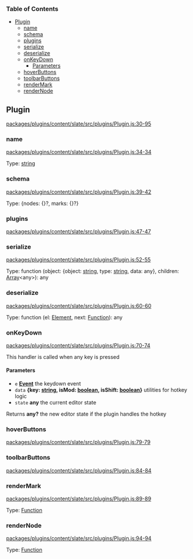 <!-- Generated by documentation.js. Update this documentation by updating the source code. -->

### Table of Contents

-   [Plugin][1]
    -   [name][2]
    -   [schema][3]
    -   [plugins][4]
    -   [serialize][5]
    -   [deserialize][6]
    -   [onKeyDown][7]
        -   [Parameters][8]
    -   [hoverButtons][9]
    -   [toolbarButtons][10]
    -   [renderMark][11]
    -   [renderNode][12]

## Plugin

[packages/plugins/content/slate/src/plugins/Plugin.js:30-95][13]

### name

[packages/plugins/content/slate/src/plugins/Plugin.js:34-34][14]

Type: [string][15]

### schema

[packages/plugins/content/slate/src/plugins/Plugin.js:39-42][16]

Type: {nodes: {}?, marks: {}?}

### plugins

[packages/plugins/content/slate/src/plugins/Plugin.js:47-47][17]

### serialize

[packages/plugins/content/slate/src/plugins/Plugin.js:52-55][18]

Type: function (object: {object: [string][15], type: [string][15], data: any}, children: [Array][19]&lt;any>): any

### deserialize

[packages/plugins/content/slate/src/plugins/Plugin.js:60-60][20]

Type: function (el: [Element][21], next: [Function][22]): any

### onKeyDown

[packages/plugins/content/slate/src/plugins/Plugin.js:70-74][23]

This handler is called when any key is pressed

#### Parameters

-   `e` **[Event][24]** the keydown event
-   `data` **{key: [string][15], isMod: [boolean][25], isShift: [boolean][25]}** utilities for hotkey logic
-   `state` **any** the current editor state

Returns **any?** the new editor state if the plugin handles the hotkey

### hoverButtons

[packages/plugins/content/slate/src/plugins/Plugin.js:79-79][26]

### toolbarButtons

[packages/plugins/content/slate/src/plugins/Plugin.js:84-84][27]

### renderMark

[packages/plugins/content/slate/src/plugins/Plugin.js:89-89][28]

Type: [Function][22]

### renderNode

[packages/plugins/content/slate/src/plugins/Plugin.js:94-94][29]

Type: [Function][22]

[1]: #plugin

[2]: #name

[3]: #schema

[4]: #plugins

[5]: #serialize

[6]: #deserialize

[7]: #onkeydown

[8]: #parameters

[9]: #hoverbuttons

[10]: #toolbarbuttons

[11]: #rendermark

[12]: #rendernode

[13]: https://github.com/PeterKottas/editor/blob/d24958ae55f1f234617f37a27356c08e302346e3/packages/plugins/content/slate/src/plugins/Plugin.js#L30-L95 "Source code on GitHub"

[14]: https://github.com/PeterKottas/editor/blob/d24958ae55f1f234617f37a27356c08e302346e3/packages/plugins/content/slate/src/plugins/Plugin.js#L34-L34 "Source code on GitHub"

[15]: https://developer.mozilla.org/docs/Web/JavaScript/Reference/Global_Objects/String

[16]: https://github.com/PeterKottas/editor/blob/d24958ae55f1f234617f37a27356c08e302346e3/packages/plugins/content/slate/src/plugins/Plugin.js#L39-L42 "Source code on GitHub"

[17]: https://github.com/PeterKottas/editor/blob/d24958ae55f1f234617f37a27356c08e302346e3/packages/plugins/content/slate/src/plugins/Plugin.js#L47-L47 "Source code on GitHub"

[18]: https://github.com/PeterKottas/editor/blob/d24958ae55f1f234617f37a27356c08e302346e3/packages/plugins/content/slate/src/plugins/Plugin.js#L52-L55 "Source code on GitHub"

[19]: https://developer.mozilla.org/docs/Web/JavaScript/Reference/Global_Objects/Array

[20]: https://github.com/PeterKottas/editor/blob/d24958ae55f1f234617f37a27356c08e302346e3/packages/plugins/content/slate/src/plugins/Plugin.js#L60-L60 "Source code on GitHub"

[21]: https://developer.mozilla.org/docs/Web/API/Element

[22]: https://developer.mozilla.org/docs/Web/JavaScript/Reference/Statements/function

[23]: https://github.com/PeterKottas/editor/blob/d24958ae55f1f234617f37a27356c08e302346e3/packages/plugins/content/slate/src/plugins/Plugin.js#L70-L74 "Source code on GitHub"

[24]: https://developer.mozilla.org/docs/Web/API/Event

[25]: https://developer.mozilla.org/docs/Web/JavaScript/Reference/Global_Objects/Boolean

[26]: https://github.com/PeterKottas/editor/blob/d24958ae55f1f234617f37a27356c08e302346e3/packages/plugins/content/slate/src/plugins/Plugin.js#L79-L79 "Source code on GitHub"

[27]: https://github.com/PeterKottas/editor/blob/d24958ae55f1f234617f37a27356c08e302346e3/packages/plugins/content/slate/src/plugins/Plugin.js#L84-L84 "Source code on GitHub"

[28]: https://github.com/PeterKottas/editor/blob/d24958ae55f1f234617f37a27356c08e302346e3/packages/plugins/content/slate/src/plugins/Plugin.js#L89-L89 "Source code on GitHub"

[29]: https://github.com/PeterKottas/editor/blob/d24958ae55f1f234617f37a27356c08e302346e3/packages/plugins/content/slate/src/plugins/Plugin.js#L94-L94 "Source code on GitHub"
